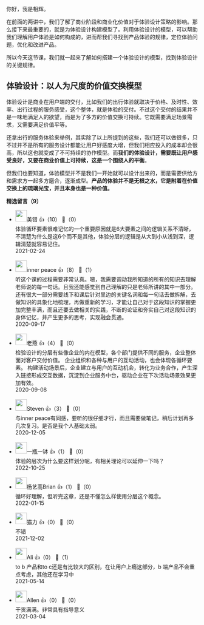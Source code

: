 你好，我是相辉。

在前面的两讲中，我们了解了商业阶段和商业化价值对于体验设计策略的影响。那么接下来最重要的，就是为体验设计构建模型了。利用体验设计的模型，可以帮助我们理解用户体验是如何构成的，进而帮我们寻找到产品体验的规律，定位体验问题，优化和改进产品。

所以今天这节课，我们就一起来了解如何搭建一个体验设计的模型，找到体验设计的关键规律。

## 体验设计：以人为尺度的价值交换模型

体验设计是商业在用户端的交付，比如我们的出行体验就取决于价格、及时性、效率、出行过程的服务感受，这个整体，就是体验的交付。不过这个交付的结果并不是一味地满足人的欲望，而是为了多方的价值交换可持续。它既需要满足场景需求，又需要满足价值平等。

还拿出行的服务体验来举例，其实除了以上所提到的这些，我们还可以做很多，只不过并不是所有的服务设计都能让用户好感度大增，但我们相应投入的成本却会很高，所以这也就变成了不可持续的协作模型。而**我们的体验设计，需要既让用户感受良好，又要在商业价值上可持续，这是一个围绕人的平衡**。

但我们也要知道，体验模型并不是我们一开始就可以设计出来的，而是需要供给方和需求方一起多方磨合，逐渐成型。**产品的体验并不是无根之水，它是附着在价值交换上的琉璃光宝，并且本身也是一种价值。**
<div><strong>精选留言（9）</strong></div><ul>
<li><img src="https://static001.geekbang.org/account/avatar/00/25/38/68/07cc3ae1.jpg" width="30px"><span>美错</span> 👍（10） 💬（0）<div>体验循环要素很难记忆的一个重要原因就是6大要素之间的逻辑关系不清晰，不清楚为什么是这6个而不是其他，体验分层的逻辑是从大到小从浅到深，逻辑清楚就容易记住。</div>2021-02-24</li><br/><li><img src="https://static001.geekbang.org/account/avatar/00/11/e9/ad/a5f69ef3.jpg" width="30px"><span>inner peace</span> 👍（8） 💬（1）<div>听这个课的过程需要非常认真。嗯，我需要调动我所知道的所有的知识去理解老师说的每一句话。且我还能感觉到自己理解的只是老师所讲的其中一部分。还有很大一部分需要线下和课后针对里边的关键名词和每一句话去做拆解，去做知识的具象化地梳理，再做重新的学习，才能让自己对于这段知识的掌握更加完整丰满，而且还要去做相关的实践，不断的论证和夯实自己对这段知识的身体记忆，并产生更多的思考，实现融会贯通。</div>2020-09-17</li><br/><li><img src="https://static001.geekbang.org/account/avatar/00/1d/35/f5/68cef292.jpg" width="30px"><span>老燕</span> 👍（4） 💬（0）<div>检验设计的分层有些像企业的内在模型，各个部门提供不同的服务，企业整体面对客户交付价值。
企业组织和各种与用户的互动活动，也会体现各循环要素。
构建活动场景后，企业建立与用户的互动机会，转化为业务合作，产生深入链接形成交互数据，沉淀到企业服务中台，驱动企业在下次活动场景效果更加有效。</div>2020-09-08</li><br/><li><img src="https://static001.geekbang.org/account/avatar/00/13/21/14/423a821f.jpg" width="30px"><span>Steven</span> 👍（3） 💬（0）<div>与inner peace有同感，要听的很仔细才行，而且需要做笔记，稍后计划再多几次复习。是否是我个人基础太弱。</div>2020-12-05</li><br/><li><img src="https://static001.geekbang.org/account/avatar/00/2a/fa/d2/9e0acd62.jpg" width="30px"><span>一瓶一钵</span> 👍（1） 💬（0）<div>体验的层次为什么要这样划分呢，有相关理论可以延伸一下吗？</div>2022-10-25</li><br/><li><img src="https://static001.geekbang.org/account/avatar/00/2b/db/cc/56dec832.jpg" width="30px"><span>杨艺高Brian</span> 👍（1） 💬（0）<div>循环好理解，但听完这章，还是不懂怎么样使用分层这个概念。</div>2022-01-15</li><br/><li><img src="https://static001.geekbang.org/account/avatar/00/21/46/bf/be1e010c.jpg" width="30px"><span>猫力</span> 👍（0） 💬（0）<div>不错</div>2021-12-02</li><br/><li><img src="https://static001.geekbang.org/account/avatar/00/27/ee/f1/c0dcaab3.jpg" width="30px"><span>Ali</span> 👍（0） 💬（1）<div>to b 产品和to c还是有比较大的区别，在让用户上瘾这部分，b 端产品不会重点考虑，其他还在学习中</div>2021-05-14</li><br/><li><img src="https://static001.geekbang.org/account/avatar/00/1d/38/4e/919ff5fc.jpg" width="30px"><span>Allen</span> 👍（0） 💬（0）<div>干货满满。非常具有指导意义</div>2021-03-04</li><br/>
</ul>
